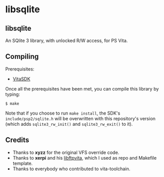 # libsqlite

## libsqlite
An SQlite 3 library, with unlocked R/W access, for PS Vita.

## Compiling
Prerequisites:
* [VitaSDK](https://github.com/vitasdk/buildscripts)

Once all the prerequisites have been met, you can compile this library by typing:
```
$ make
```

Note that if you choose to run `make install`, the SDK's `include/psp2/sqlite.h`
will be overwritten with this repository's version (which adds `sqlite3_rw_init()`
and `sqlite3_rw_exit()` to it).

## Credits
* Thanks to __xyzz__ for the original VFS override code.
* Thanks to __xerpi__ and his [libftpvita](https://github.com/xerpi/libftpvita),
  which I used as repo and Makefile template.
* Thanks to everybody who contributed to vita-toolchain.
